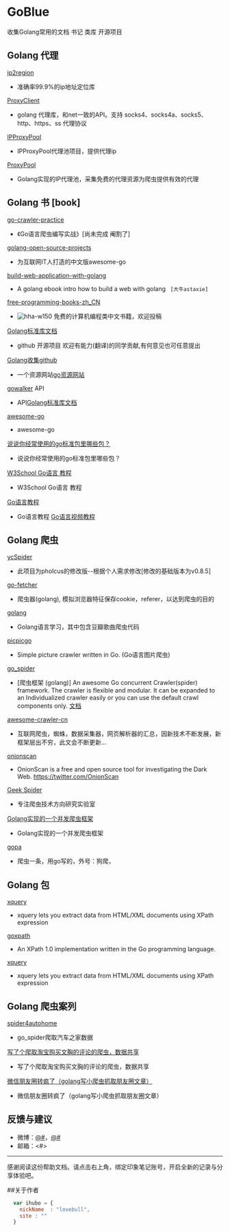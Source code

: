 # GoBlue
收集Golang常用的文档 书记  类库 开源项目

## Golang  代理

[ip2region](https://github.com/lionsoul2014/ip2region)
* 准确率99.9%的ip地址定位库

[ProxyClient](https://github.com/GameXG/ProxyClient)
- golang 代理库，和net一致的API。支持 socks4、socks4a、socks5、http、https、ss 代理协议
 
[IPProxyPool](https://github.com/qiyeboy/IPProxyPool)
- IPProxyPool代理池项目，提供代理ip

 
[ProxyPool](http://git.oschina.net/henson/ProxyPool)
- Golang实现的IP代理池，采集免费的代理资源为爬虫提供有效的代理

## Golang 书 [book]
[go-crawler-practice](https://github.com/henrylee2cn/go-crawler-practice)
- 《Go语言爬虫编写实战》[尚未完成 阉割了]


[golang-open-source-projects](https://github.com/hackstoic/golang-open-source-projects)
- 为互联网IT人打造的中文版awesome-go 


[build-web-application-with-golang](https://github.com/astaxie/build-web-application-with-golang)
- A golang ebook intro how to build a web with golang
  ` [大牛astaxie]`

[free-programming-books-zh_CN](https://github.com/justjavac/free-programming-books-zh_CN)
- ![hha-w150](https://assets-cdn.github.com/images/icons/emoji/unicode/1f4da.png) 免费的计算机编程类中文书籍，欢迎投稿
 
 

[Golang标准库文档](http://studygolang.com/pkgdoc)
-  github 开源项目 欢迎有能力(翻译)的同学贡献,有何意见也可任意提出
 
[Golang收集github](https://gitbrowse.com/repos/Unknwon/go-rock-libraries-showcases)
-  一个资源网站[go资源网站](http://www.ctolib.com/search/?term=xpath&catalogId=218)
 

[gowalker](https://gowalker.org/) API
-  API[Golang标准库文档](http://studygolang.com/pkgdoc)
 

[awesome-go](https://awesome-go.com/) 
-  awesome-go  


[说说你经常使用的go标准包里哪些包？](https://gocn.io/question/288) 
-  说说你经常使用的go标准包里哪些包？  

[W3School Go语言 教程](https://wizardforcel.gitbooks.io/w3school-go/content/20-5.html) 
-  W3School Go语言 教程  


[Go语言教程](http://yiibai.com/go/) 
-  Go语言教程 [Go语言视频教程](http://www.imooc.com/learn/345) 



## Golang 爬虫
[ycSpider](https://github.com/lesamly/ycSpider)
- 此项目为pholcus的修改版--根据个人需求修改[修改的基础版本为v0.8.5]



[go-fetcher](https://github.com/chzyer/go-fetcher)
- 爬虫器(golang), 模拟浏览器特征保存cookie，referer，以达到爬虫的目的


[golang](https://github.com/tangdu/golang)
- Golang语言学习，其中包含豆瓣歌曲爬虫代码


[picpicgo](https://github.com/weaming/picpicgo)
- Simple picture crawler written in Go. (Go语言图片爬虫)



[go_spider](https://github.com/hu17889/go_spider)
- [爬虫框架 (golang)] An awesome Go concurrent Crawler(spider) framework. The crawler is flexible and modular. It can be expanded to an Individualized crawler easily or you can use the default crawl components only.
    [文档](https://github.com/hu17889/go_spider/wiki/%E4%B8%AD%E6%96%87%E6%96%87%E6%A1%A3)


[awesome-crawler-cn](https://github.com/liinnux/awesome-crawler-cn)
- 互联网爬虫，蜘蛛，数据采集器，网页解析器的汇总，因新技术不断发展，新框架层出不穷，此文会不断更新...

[onionscan](https://github.com/s-rah/onionscan)
- OnionScan is a free and open source tool for investigating the Dark Web. https://twitter.com/OnionScan


[Geek Spider](https://geekspider.org/senior/146.html)
- 专注爬虫技术方向研究实验室

[Golang实现的一个并发爬虫框架](http://www.person168.com/?p=384)
- Golang实现的一个并发爬虫框架


[gopa](http://git.oschina.net/medcl/gopa)
- 爬虫一条，用go写的，外号：狗爬，  


## Golang  包

[xquery](https://github.com/antchfx/xquery)
- xquery lets you extract data from HTML/XML documents using XPath expression


[goxpath](https://github.com/ChrisTrenkamp/goxpath)
- An XPath 1.0 implementation written in the Go programming language.

[xquery](https://github.com/antchfx/xquery)
- xquery lets you extract data from HTML/XML documents using XPath expression

## Golang  爬虫案列

[spider4autohome](https://github.com/jockchou/spider4autohome)
- go_spider爬取汽车之家数据
 

[写了个爬取淘宝购买文胸的评论的爬虫，数据共享](http://studygolang.com/articles/8557)
- 写了个爬取淘宝购买文胸的评论的爬虫，数据共享



[微信朋友圈转疯了（golang写小爬虫抓取朋友圈文章）](http://studygolang.com/articles/225)
- 微信朋友圈转疯了（golang写小爬虫抓取朋友圈文章）



## 反馈与建议
- 微博：[@#](@)，[@#](# "开发者个人账号")
- 邮箱：<#>

---------
感谢阅读这份帮助文档。请点击右上角，绑定印象笔记账号，开启全新的记录与分享体验吧。



[^demo]: 这是一个示例脚注。请查阅 [MultiMarkdown 文档](https://github.com/fletcher/MultiMarkdown/wiki/MultiMarkdown-Syntax-Guide#footnotes) 关于脚注的说明。 **限制：** 印象笔记的笔记内容使用 [ENML][5] 格式，基于 HTML，但是不支持某些标签和属性，例如id，这就导致`脚注`和`TOC`无法正常点击。


  [1]: http://maxiang.info/client_zh
  [2]: https://chrome.google.com/webstore/detail/kidnkfckhbdkfgbicccmdggmpgogehop
  [3]: http://adrai.github.io/flowchart.js/
  [4]: http://bramp.github.io/js-sequence-diagrams/
  [5]: https://dev.yinxiang.com/doc/articles/enml.php
  
  


##关于作者
```javascript
  var ihubo = {
    nickName  : "lovebull",
    site : ""
  }
```
